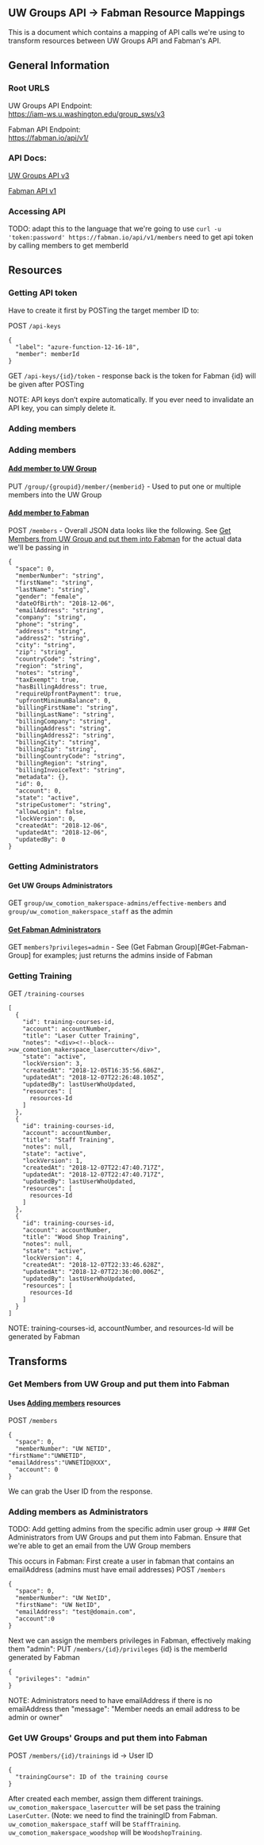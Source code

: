 ## UW Groups API -> Fabman Resource Mappings

This is a document which contains a mapping of API calls we're using to transform resources between UW Groups API and Fabman's API.

## General Information
### Root URLS
UW Groups API Endpoint:  
https://iam-ws.u.washington.edu/group_sws/v3

Fabman API Endpoint:  
https://fabman.io/api/v1/

### API Docs:
[UW Groups API v3](https://iam-tools.u.washington.edu/apis/gws/)

[Fabman API v1](https://fabman.io/api/v1/documentation#/)

### Accessing API
TODO: adapt this to the language that we're going to use
`curl -u 'token:password' https://fabman.io/api/v1/members`
need to get api token by calling members to get memberId

## Resources


### Getting API token
Have to create it first by POSTing the target member ID to:

POST `/api-keys`

```
{
  "label": "azure-function-12-16-18",
  "member": memberId
}
```

GET `/api-keys/{id}/token` - response back is the token for Fabman
{id} will be given after POSTing

NOTE: API keys don’t expire automatically. If you ever need to invalidate an API key, you can simply delete it.

### Adding members

### Adding members
#### [Add member to UW Group](https://iam-tools.u.washington.edu/apis/gws/#/Membership/putMember)
PUT `/group/{groupid}/member/{memberid}` - Used to put one or multiple members into the UW Group
#### [Add member to Fabman](https://fabman.io/api/v1/documentation#!/members/postMembers)
POST `/members` - Overall JSON data looks like the following. See [Get Members from UW Group and put them into Fabman](#Get-Members-from-UW-Group-and-put-them-into-Fabman) for the actual data we'll be passing in
```
{
  "space": 0,
  "memberNumber": "string",
  "firstName": "string",
  "lastName": "string",
  "gender": "female",
  "dateOfBirth": "2018-12-06",
  "emailAddress": "string",
  "company": "string",
  "phone": "string",
  "address": "string",
  "address2": "string",
  "city": "string",
  "zip": "string",
  "countryCode": "string",
  "region": "string",
  "notes": "string",
  "taxExempt": true,
  "hasBillingAddress": true,
  "requireUpfrontPayment": true,
  "upfrontMinimumBalance": 0,
  "billingFirstName": "string",
  "billingLastName": "string",
  "billingCompany": "string",
  "billingAddress": "string",
  "billingAddress2": "string",
  "billingCity": "string",
  "billingZip": "string",
  "billingCountryCode": "string",
  "billingRegion": "string",
  "billingInvoiceText": "string",
  "metadata": {},
  "id": 0,
  "account": 0,
  "state": "active",
  "stripeCustomer": "string",
  "allowLogin": false,
  "lockVersion": 0,
  "createdAt": "2018-12-06",
  "updatedAt": "2018-12-06",
  "updatedBy": 0
}
```

### Getting Administrators
#### Get UW Groups Administrators
GET `group/uw_comotion_makerspace-admins/effective-members` and `group/uw_comotion_makerspace_staff` as the admin

#### [Get Fabman Administrators](https://fabman.io/api/v1/documentation#!/members/getMembers)
GET `members?privileges=admin` - See (Get Fabman Group)[#Get-Fabman-Group] for examples; just returns the admins inside of Fabman

### Getting Training
GET `/training-courses`

```
[
  {
    "id": training-courses-id,
    "account": accountNumber,
    "title": "Laser Cutter Training",
    "notes": "<div><!--block-->uw_comotion_makerspace_lasercutter</div>",
    "state": "active",
    "lockVersion": 3,
    "createdAt": "2018-12-05T16:35:56.686Z",
    "updatedAt": "2018-12-07T22:26:48.105Z",
    "updatedBy": lastUserWhoUpdated,
    "resources": [
      resources-Id
    ]
  },
  {
    "id": training-courses-id,
    "account": accountNumber,
    "title": "Staff Training",
    "notes": null,
    "state": "active",
    "lockVersion": 1,
    "createdAt": "2018-12-07T22:47:40.717Z",
    "updatedAt": "2018-12-07T22:47:40.717Z",
    "updatedBy": lastUserWhoUpdated,
    "resources": [
      resources-Id
    ]
  },
  {
    "id": training-courses-id,
    "account": accountNumber,
    "title": "Wood Shop Training",
    "notes": null,
    "state": "active",
    "lockVersion": 4,
    "createdAt": "2018-12-07T22:33:46.628Z",
    "updatedAt": "2018-12-07T22:36:00.006Z",
    "updatedBy": lastUserWhoUpdated,
    "resources": [
      resources-Id
    ]
  }
]
```
NOTE: training-courses-id, accountNumber, and resources-Id will be generated by Fabman

## Transforms
### Get Members from UW Group and put them into Fabman

#### Uses [Adding members](#adding-members) resources

POST `/members`
```
{
  "space": 0,
  "memberNumber": "UW NETID",
"firstName":"UWNETID",
"emailAddress":"UWNETID@XXX",
  "account": 0
}
```

We can grab the User ID from the response. 

### Adding members as Administrators

TODO: Add getting admins from the specific admin user group -> ### Get Administrators from UW Groups and put them into Fabman. Ensure that we're able to get an email from the UW Group members

This occurs in Fabman:
First create a user in fabman that contains an emailAddress (admins must have email addresses)
POST `/members`
```
{
  "space": 0,
  "memberNumber": "UW NetID",
  "firstName": "UW NetID",
  "emailAddress": "test@domain.com",
  "account":0
}
```
Next we can assign the members privileges in Fabman, effectively making them "admin":
PUT `/members/{id}/privileges`
{id} is the memberId generated by Fabman

```
{
  "privileges": "admin"
}
```

NOTE: Administrators need to have emailAddress if there is no emailAddress then
"message": "Member needs an email address to be admin or owner"

### Get UW Groups' Groups and put them into Fabman
POST `/members/{id}/trainings`
id -> User ID
```
{
  "trainingCourse": ID of the training course
}
```

After created each member, assign them different trainings. 
`uw_comotion_makerspace_lasercutter` will be set pass the training `LaserCutter`. (Note: we need to find the trainingID from Fabman. 
`uw_comotion_makerspace_staff` will be `StaffTraining`.
`uw_comotion_makerspace_woodshop` will be `WoodshopTraining`.

